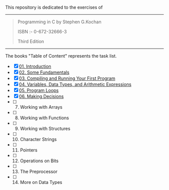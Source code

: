 This repository is dedicated to the exercises of 

---

> Programming in C by Stephen G.Kochan
>
> ISBN :- 0-672-32666-3
>
> Third Edition

---

The books "Table of Content"  represents the task list.

- [x] [01. Introduction](Chapter_1)
- [x] [02. Some Fundamentals](Chapter_2)
- [x] [03. Compiling and Running Your First Program](Chapter_3)
- [x] [04. Variables, Data Types, and Arithmetic Expressions](Chapter_4)
- [x] [05. Program Loops](Chapter_5)
- [x] [06. Making Decisions](Chapter_6)
- [ ] 07. Working with Arrays
- [ ] 08. Working with Functions
- [ ] 09. Working with Structures
- [ ] 10. Character Strings
- [ ] 11. Pointers
- [ ] 12. Operations on Bits
- [ ] 13. The Preprocessor
- [ ] 14. More on Data Types

